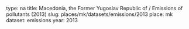 type: na
title: Macedonia, the Former Yugoslav Republic of / Emissions of pollutants (2013)
slug: places/mk/datasets/emissions/2013
place: mk
dataset: emissions
year: 2013
